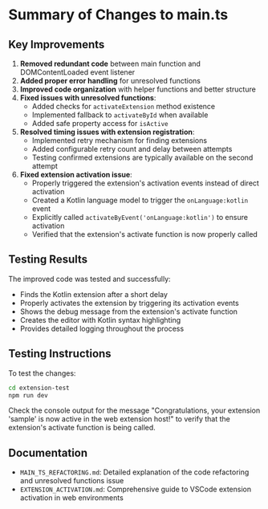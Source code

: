# Summary of Changes to main.ts

## Key Improvements

1. **Removed redundant code** between main function and DOMContentLoaded event listener
2. **Added proper error handling** for unresolved functions
3. **Improved code organization** with helper functions and better structure
4. **Fixed issues with unresolved functions**:
   - Added checks for `activateExtension` method existence
   - Implemented fallback to `activateById` when available
   - Added safe property access for `isActive`
5. **Resolved timing issues with extension registration**:
   - Implemented retry mechanism for finding extensions
   - Added configurable retry count and delay between attempts
   - Testing confirmed extensions are typically available on the second attempt
6. **Fixed extension activation issue**:
   - Properly triggered the extension's activation events instead of direct activation
   - Created a Kotlin language model to trigger the `onLanguage:kotlin` event
   - Explicitly called `activateByEvent('onLanguage:kotlin')` to ensure activation
   - Verified that the extension's activate function is now properly called

## Testing Results

The improved code was tested and successfully:
- Finds the Kotlin extension after a short delay
- Properly activates the extension by triggering its activation events
- Shows the debug message from the extension's activate function
- Creates the editor with Kotlin syntax highlighting
- Provides detailed logging throughout the process

## Testing Instructions

To test the changes:

```bash
cd extension-test
npm run dev
```

Check the console output for the message "Congratulations, your extension 'sample' is now active in the web extension host!" to verify that the extension's activate function is being called.

## Documentation

- `MAIN_TS_REFACTORING.md`: Detailed explanation of the code refactoring and unresolved functions issue
- `EXTENSION_ACTIVATION.md`: Comprehensive guide to VSCode extension activation in web environments